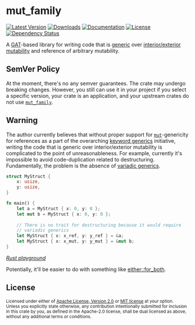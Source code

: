 # mut_family

[![Latest Version](https://img.shields.io/crates/v/mut_family.svg)][`mut_family`]
[![Downloads](https://img.shields.io/crates/d/mut_family.svg)][`mut_family`]
[![Documentation](https://docs.rs/mut_family/badge.svg)][`mut_family`/docs]
[![License](https://img.shields.io/crates/l/mut_family.svg)][`mut_family`/license]
[![Dependency Status](https://deps.rs/repo/github/JohnScience/mut_family/status.svg)][`mut_family`/dep_status]

A [GAT]-based library for writing code that is [generic] over
[interior/exterior mutability] and reference of arbitrary mutability.

## SemVer Policy

At the moment, there's no any semver guarantees. The crate may undergo breaking changes.
However, you still can use it in your project if you select a specific version,
your crate is an application, and your upstream crates do not use [`mut_family`].

## Warning

The author currently believes that without proper support for [`mut`](https://doc.rust-lang.org/std/keyword.mut.html)-genericity for references as a part of the overarching [keyword generics](https://doc.rust-lang.org/std/keyword.mut.html) initiative, writing the code that is generic over interior/exterior mutability is complicated to the point of unreasonableness. For example, currently it's impossible to avoid code-duplication related to destructuring. Fundamentally, the problem is the absence of [variadic generics](https://github.com/rust-lang/rust/issues/10124).

```rust
struct MyStruct {
    x: usize,
    y: usize,
}

fn main() {
    let a = MyStruct { x: 0, y: 0 };
    let mut b = MyStruct { x: 0, y: 0 };
    
    // There is no trait for destructuring because it would require
    // variadic generics
    let MyStruct { x: x_ref, y: y_ref } = &a;
    let MyStruct { x: x_mut, y: y_mut } = &mut b;
}
```

[*Rust playground*](https://play.rust-lang.org/?version=stable&mode=debug&edition=2021&gist=3b9a171dd389fe1654a1974accd2495e)

Potentially, it'll be easier to do with something like [either::for_both](https://docs.rs/either/1.8.1/either/macro.for_both.html).

## License

<sup>
Licensed under either of <a href="LICENSE-APACHE">Apache License, Version
2.0</a> or <a href="LICENSE-MIT">MIT license</a> at your option.
</sup>

<br>

<sub>
Unless you explicitly state otherwise, any contribution intentionally submitted
for inclusion in this crate by you, as defined in the Apache-2.0 license, shall
be dual licensed as above, without any additional terms or conditions.
</sub>

[`mut_family`]: https://crates.io/crates/mut_family
[`mut_family`/docs]: https://docs.rs/mut_family
[`mut_family`/license]: https://github.com/JohnScience/mut_family#license
[`mut_family`/dep_status]: https://deps.rs/repo/github/JohnScience/mut_family
[GAT]: https://blog.rust-lang.org/2022/10/28/gats-stabilization.html#what-are-gats
[interior/exterior mutability]: https://doc.rust-lang.org/reference/interior-mutability.html
[generic]: https://doc.rust-lang.org/book/ch10-01-syntax.html
